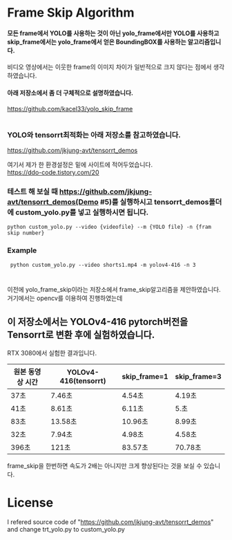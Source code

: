 # Frame Skip Algorithm
#### 모든 frame에서 YOLO를 사용하는 것이 아닌 yolo_frame에서만 YOLO를 사용하고 skip_frame에서는 yolo_frame에서 얻은 BoundingBOX를 사용하는 알고리즘입니다.   
비디오 영상에서는 이웃한 frame의 이미지 차이가 일반적으로 크지 않다는 점에서 생각하였습니다.  
#### 아래 저장소에서 좀 더 구체적으로 설명하였습니다.
https://github.com/kacel33/yolo_skip_frame
# 
### YOLO와 tensorrt최적화는 아래 저장소를 참고하였습니다.
https://github.com/jkjung-avt/tensorrt_demos

여기서 제가 한 환경설정은 밑에 사이트에 적어두었습니다.   
https://ddo-code.tistory.com/20

### 테스트 해 보실 때 https://github.com/jkjung-avt/tensorrt_demos(Demo #5)를 실행하시고 tensorrt_demos폴더에 custom_yolo.py를 넣고 실행하시면 됩니다.
``` 
python custom_yolo.py --video {videofile} --m {YOLO file} -n {fram skip number}
```

### Example
<pre><code> python custom_yolo.py --video shorts1.mp4 -m yolov4-416 -n 3</code></pre>

#  
이전에 yolo_frame_skip이라는 저장소에서 frame_skip알고리즘을 제안하였습니다.    
거기에서는 opencv를 이용하여 진행하였는데  
## 이 저장소에서는 YOLOv4-416 pytorch버전을 Tensorrt로 변환 후에 실험하였습니다.

RTX 3080에서 실험한 결과입니다.

|원본 동영상 시간|YOLOv4-416(tensorrt)|skip_frame=1|skip_frame=3|
|------|---|---|--|
|37초|7.46초|4.54초|4.19초|
|41초|8.61초|6.11초|5.초|
|83초|13.58초|10.96초|8.99초|
|32초|7.94초|4.98초|4.58초|
|396초|121초|83.57초|70.78초|

frame_skip을 한번하면 속도가 2배는 아니지만 크게 향상된다는 것을 보실 수 있습니다.


# License

I refered source code of "https://github.com/jkjung-avt/tensorrt_demos" and change trt_yolo.py to custom_yolo.py 